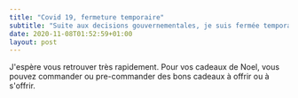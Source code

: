```yaml
---
title: "Covid 19, fermeture temporaire"
subtitle: "Suite aux decisions gouvernementales, je suis fermée temporairement pour lutter ensemble contre le coronavirus."
date: 2020-11-08T01:52:59+01:00
layout: post
---
```


J'espère vous retrouver très rapidement.
Pour vos cadeaux de Noel, vous pouvez commander ou pre-commander des bons cadeaux à offrir ou à s'offrir. 